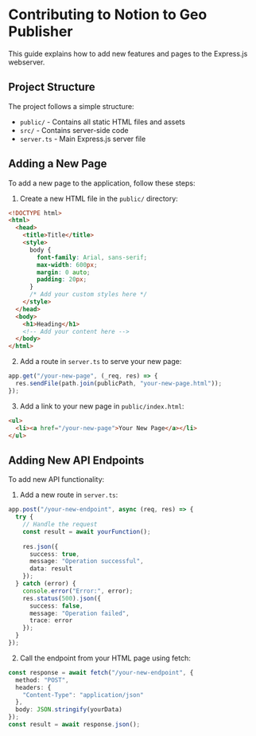 # Contributing to Notion to Geo Publisher

This guide explains how to add new features and pages to the Express.js webserver.

## Project Structure

The project follows a simple structure:
- `public/` - Contains all static HTML files and assets
- `src/` - Contains server-side code
- `server.ts` - Main Express.js server file

## Adding a New Page

To add a new page to the application, follow these steps:

1. Create a new HTML file in the `public/` directory:
```html
<!DOCTYPE html>
<html>
  <head>
    <title>Title</title>
    <style>
      body {
        font-family: Arial, sans-serif;
        max-width: 600px;
        margin: 0 auto;
        padding: 20px;
      }
      /* Add your custom styles here */
    </style>
  </head>
  <body>
    <h1>Heading</h1>
    <!-- Add your content here -->
  </body>
</html>
```

2. Add a route in `server.ts` to serve your new page:
```typescript
app.get("/your-new-page", (_req, res) => {
  res.sendFile(path.join(publicPath, "your-new-page.html"));
});
```

3. Add a link to your new page in `public/index.html`:
```html
<ul>
  <li><a href="/your-new-page">Your New Page</a></li>
</ul>
```

## Adding New API Endpoints

To add new API functionality:

1. Add a new route in `server.ts`:
```typescript
app.post("/your-new-endpoint", async (req, res) => {
  try {
    // Handle the request
    const result = await yourFunction();
    
    res.json({
      success: true,
      message: "Operation successful",
      data: result
    });
  } catch (error) {
    console.error("Error:", error);
    res.status(500).json({
      success: false,
      message: "Operation failed",
      trace: error
    });
  }
});
```

2. Call the endpoint from your HTML page using fetch:
```typescript
const response = await fetch("/your-new-endpoint", {
  method: "POST",
  headers: {
    "Content-Type": "application/json"
  },
  body: JSON.stringify(yourData)
});
const result = await response.json();
```

